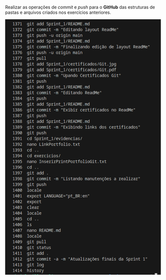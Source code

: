 Realizar as operações de _commit_ e _push_ para o **GitHub** das estruturas de pastas e arquivos criados nos exercícios anteriores.

![Exercicio](ex4.png)